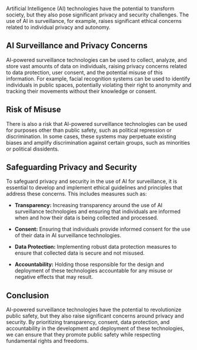 
Artificial Intelligence (AI) technologies have the potential to transform society, but they also pose significant privacy and security challenges. The use of AI in surveillance, for example, raises significant ethical concerns related to individual privacy and autonomy.

AI Surveillance and Privacy Concerns
------------------------------------

AI-powered surveillance technologies can be used to collect, analyze, and store vast amounts of data on individuals, raising privacy concerns related to data protection, user consent, and the potential misuse of this information. For example, facial recognition systems can be used to identify individuals in public spaces, potentially violating their right to anonymity and tracking their movements without their knowledge or consent.

Risk of Misuse
--------------

There is also a risk that AI-powered surveillance technologies can be used for purposes other than public safety, such as political repression or discrimination. In some cases, these systems may perpetuate existing biases and amplify discrimination against certain groups, such as minorities or political dissidents.

Safeguarding Privacy and Security
---------------------------------

To safeguard privacy and security in the use of AI for surveillance, it is essential to develop and implement ethical guidelines and principles that address these concerns. This includes measures such as:

* **Transparency:** Increasing transparency around the use of AI surveillance technologies and ensuring that individuals are informed when and how their data is being collected and processed.

* **Consent:** Ensuring that individuals provide informed consent for the use of their data in AI surveillance technologies.

* **Data Protection:** Implementing robust data protection measures to ensure that collected data is secure and not misused.

* **Accountability:** Holding those responsible for the design and deployment of these technologies accountable for any misuse or negative effects that may result.

Conclusion
----------

AI-powered surveillance technologies have the potential to revolutionize public safety, but they also raise significant concerns around privacy and security. By prioritizing transparency, consent, data protection, and accountability in the development and deployment of these technologies, we can ensure that they promote public safety while respecting fundamental rights and freedoms.
